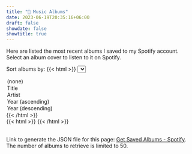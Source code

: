 ```yaml
---
title: "🎹 Music Albums"
date: 2023-06-19T20:35:16+06:00
draft: false
showdate: false
showtitle: true
---
```


Here are listed the most recent albums I saved to my Spotify account. Select an album cover to listen to it on Spotify.

Sort albums by:
{{< html >}}
<select onchange="sortAlbums(this.value);">
  <option>(none)</option>
  <option value="title">Title</option>
  <option value="artist">Artist</option>
  <option value="year-asc">Year (ascending)</option>
  <option value="year-desc">Year (descending)</option>
</select>
{{< /html >}}

<div class="content rounded-border">
  <!-- music albums script -->
  {{< html >}}
  <script src="js/music-albums.js"></script>
  {{< /html >}}

  <div id="music-album-list" class="gallery">
    <!-- here goes the content generated by javascript -->
  </div>
</div>

<br />

Link to generate the JSON file for this page:
[Get Saved Albums - Spotify](https://developer.spotify.com/console/get-current-user-saved-albums/). The number of albums to retrieve is limited to 50.
